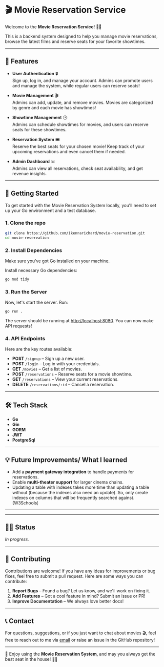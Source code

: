 # 🎬 Movie Reservation Service

Welcome to the **Movie Reservation Service**! 🍿🎥

This is a backend system designed to help you manage movie reservations, browse the latest films and reserve seats for your favorite showtimes.

---

## 🌟 Features

- **User Authentication** 🔒  
  Sign up, log in, and manage your account. Admins can promote users and manage the system, while regular users can reserve seats!

- **Movie Management** 🎬  
  Admins can add, update, and remove movies. Movies are categorized by genre and each movie has showtimes!

- **Showtime Management** 🕒  
  Admins can schedule showtimes for movies, and users can reserve seats for these showtimes.

- **Reservation System** 🎟️  
  Reserve the best seats for your chosen movie! Keep track of your upcoming reservations and even cancel them if needed.

- **Admin Dashboard** 📊  
  Admins can view all reservations, check seat availability, and get revenue insights.

---

## 🚀 Getting Started

To get started with the Movie Reservation System locally, you'll need to set up your Go environment and a test database.

### 1. Clone the repo

```bash
git clone https://github.com/ikennarichard/movie-reservation.git
cd movie-reservation
```

### 2. Install Dependencies

Make sure you've got Go installed on your machine.

Install necessary Go dependencies:

```bash
go mod tidy
```

### 3. Run the Server

Now, let's start the server. Run:

```bash
go run .
```

The server should be running at [http://localhost:8080](http://localhost:8080). You can now make API requests!

### 4. API Endpoints

Here are the key routes available:

- **POST** `/signup` – Sign up a new user.
- **POST** `/login` – Log in with your credentials.
- **GET** `/movies` – Get a list of movies.
- **POST** `/reservations` – Reserve seats for a movie showtime.
- **GET** `/reservations` – View your current reservations.
- **DELETE** `/reservations/:id` – Cancel a reservation.

---

## 🛠️ Tech Stack

- **Go**
- **Gin**
- **GORM**
- **JWT**
- **PostgreSql**

---

## 💡 Future Improvements/ What I learned

- Add a **payment gateway integration** to handle payments for reservations.
- Enable **multi-theater support** for larger cinema chains.
- Updating a table with indexes takes more time than updating a table without (because the indexes also need an update). So, only create indexes on columns that will be frequently searched against.(W3Schools)

---

---

## 👨‍💻 Status

_In progress._

---

## 📝 Contributing

Contributions are welcome! If you have any ideas for improvements or bug fixes, feel free to submit a pull request. Here are some ways you can contribute:

1. **Report Bugs** – Found a bug? Let us know, and we'll work on fixing it.
2. **Add Features** – Got a cool feature in mind? Submit an issue or PR!
3. **Improve Documentation** – We always love better docs!

---

## 📞 Contact

For questions, suggestions, or if you just want to chat about movies 🎬, feel free to reach out to me via [email](mailto:oguefioforrichard@gmail.com) or raise an issue in the GitHub repository!

---

🎉 Enjoy using the **Movie Reservation System**, and may you always get the best seat in the house! 🍿🎥
